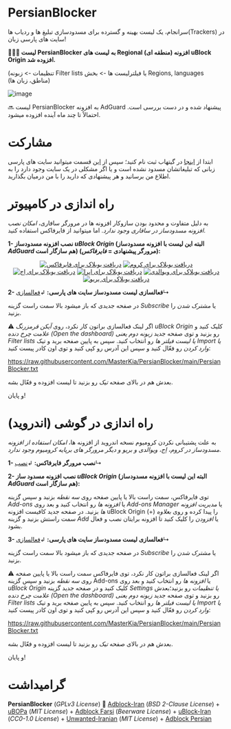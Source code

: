 # PersianBlocker
سرانجام، یک لیست بهینه و گسترده برای مسدودسازی تبلیغ ها و ردیاب ها(Trackers) در سایت های پارسی زبان!

**🎉🎉🎉 لیست PersianBlocker به لیست های Regional (منطقه ای) افزونه uBlock Origin افزوده شد.** 

(تنظیمات -> زبونه Filter lists یا فیلترلیست ها -> بخش Regions, languages (مناطق، زبان ها)

![image](https://user-images.githubusercontent.com/17685483/173194632-0d0eeca8-eb36-4edd-a5cc-80abb236ae27.png)

🔜 لیست PersianBlocker به افزونه AdGuard پیشنهاد شده و در دست بررسی است. احتمالاً تا چند ماه آینده افزوده میشود.

# مشارکت
ابتدا از [اینجا](https://github.com/signup) در گیتهاب ثبت نام کنید؛ سپس از [این](https://github.com/MasterKia/PersianBlocker/issues/new) قسمت میتوانید سایت های پارسی زبانی که تبلیغاتشان مسدود نشده است و یا اگر مشکلی در یک سایت وجود دارد را به اطلاع من برسانید و هر پیشنهادی که دارید را با من درمیان بگذارید.



# راه اندازی در کامپیوتر

به دلیل متفاوت و محدود بودن سازوکار افزونه ها در مرورگر سافاری، _امکان نصب افزونه مسدودساز در سافاری وجود ندارد_. اما میتوانید از فایرفاکس استفاده کنید.

**1- نصب افزونه مسدودساز _uBlock Origin_ (البته این لیست با افزونه مسدودساز _AdGuard_ هم سازگار است) (مرورگر پیشنهادی = _فایرفاکس_):**
<p align="center">
<a href="https://addons.mozilla.org/firefox/addon/ublock-origin/"><img src="https://user-images.githubusercontent.com/17685483/170959265-af22fbb6-6c9d-4c1a-8682-da9558721ef2.png" alt="دریافت یوبلاک برای فایرفاکس"></a> 
<a href="https://chrome.google.com/webstore/detail/ublock-origin/cjpalhdlnbpafiamejdnhcphjbkeiagm"><img src="https://user-images.githubusercontent.com/17685483/170962263-84d195d9-b32c-49f3-bda6-e2916be5ee95.png" alt="دریافت یوبلاک برای کروم"></a>
<a href="https://microsoftedge.microsoft.com/addons/detail/ublock-origin/odfafepnkmbhccpbejgmiehpchacaeak"><img src="https://user-images.githubusercontent.com/17685483/170964183-680afb88-5f66-4ede-9464-6c7c0650d048.png" alt="دریافت یوبلاک برای اِج"></a>
<a href="https://addons.opera.com/extensions/details/ublock/"><img src="https://user-images.githubusercontent.com/17685483/170959875-c82358a9-e6b1-4371-97a8-f23090053359.png" alt="دریافت یوبلاک برای اپرا"></a>
<a href="https://chrome.google.com/webstore/detail/ublock-origin/cjpalhdlnbpafiamejdnhcphjbkeiagm"><img src="https://user-images.githubusercontent.com/17685483/170963855-3025a12b-1754-4a01-ae55-47247ec61fdd.png" alt="دریافت یوبلاک برای ویوالدی"></a>
<a href="https://chrome.google.com/webstore/detail/ublock-origin/cjpalhdlnbpafiamejdnhcphjbkeiagm"><img src="https://user-images.githubusercontent.com/17685483/170964793-b29a045f-f441-41c1-b06b-622614d425cf.png" alt="دریافت یوبلاک برای بریو"></a>
</p>

**2- فعالسازی لیست مسدودساز سایت های پارسی:** ↲[فعالسازی](https://subscribe.adblockplus.org/?location=https://raw.githubusercontent.com/MasterKia/PersianBlocker/main/PersianBlocker.txt&title=PersianBlocker)↳

در صفحه جدیدی که باز میشود بالا سمت راست گزینه _Subscribe_ یا _مشترک شدن_ را بزنید. 

⚠️ اگر لینک فعالسازی براتون کار نکرد، روی _آیکن قرمزرنگ uBlock Origin_ کلیک کنید و _علامت چرخ دنده (Open the dashboard)_ رو بزنید و توی صفحه جدید _زبونه دوم یعنی Filter lists یا لیست فیلتر ها_ رو انتخاب کنید. سپس به پایین صفحه برید و تیک _Import یا وارد کردن_ رو فعّال کنید و سپس این آدرس رو کپی کنید و توی اون کادر پیست کنید:

https://raw.githubusercontent.com/MasterKia/PersianBlocker/main/PersianBlocker.txt

بعدش هم در بالای صفحه _تیک_ رو بزنید تا لیست افزوده و فعّال بشه.

و پایان!


# راه اندازی در گوشی (اندروید)
به علت پشتیبانی نکردن کرومیوم نسخه اندروید از افزونه ها، _امکان استفاده از افزونه مسدودساز در کروم، اِج، ویوالدی و بریو و دیگر مرورگر های برپایه کرومیوم وجود ندارد_.

**1- نصب مرورگر فایرفاکس:** ↲[نصب](https://play.google.com/store/apps/details?id=org.mozilla.firefox)↳

**2- نصب افزونه مسدود ساز _uBlock Origin_ (البته این لیست با افزونه مسدودساز _AdGuard_ هم سازگار است):**

توی فایرفاکس، سمت راست بالا یا پایین صفحه روی _سه نقطه_ بزنید و سپس گزینه _Add-ons_ یا _افزونه ها_ رو انتخاب کنید و بعد روی _Add-ons Manager_ یا _مدیریت افزونه ها_ بزنید. در صفحه جدید کافیست افزونه uBlock Origin را پیدا کرده و روی _بعلاوه_ (+) سمت راستش بزنید و گزینه _Add_ یا _افزودن_ را کلیک کنید تا افزونه برایتان نصب و فعال بشود.

**3- فعالسازی لیست مسدودساز سایت های پارسی:** ↲[فعالسازی](https://subscribe.adblockplus.org/?location=https://raw.githubusercontent.com/MasterKia/PersianBlocker/main/PersianBlocker.txt&title=PersianBlocker)↳

در صفحه جدیدی که باز میشود بالا سمت راست گزینه _Subscribe_ یا _مشترک شدن_ را بزنید. 


⚠️ اگر لینک فعالسازی براتون کار نکرد، توی فایرفاکس سمت راست بالا یا پایین صفحه روی _سه نقطه_ بزنید و سپس گزینه Add-ons یا _افزونه ها_ رو انتخاب کنید و بعد روی _uBlock Origin_ کلیک کنید و در صفحه جدید گزینه _Settings یا تنظیمات_ رو بزنید؛بعدش _علامت چرخ دنده (Open the dashboard)_ رو بزنید و توی صفحه جدید _زبونه دوم یعنی Filter lists یا لیست فیلتر ها_ رو انتخاب کنید. سپس به پایین صفحه برید و تیک _Import یا وارد کردن_ رو فعّال کنید و سپس این آدرس رو کپی کنید و توی اون کادر پیست کنید:

https://raw.githubusercontent.com/MasterKia/PersianBlocker/main/PersianBlocker.txt

بعدش هم در بالای صفحه _تیک_ رو بزنید تا لیست افزوده و فعّال بشه.

و پایان!

 # گرامیداشت
**PersianBlocker** (_GPLv3 License_) 🤝 [Adblock-Iran](https://github.com/farrokhi/adblock-iran) (_BSD 2-Clause License_) + [uBOPa](https://github.com/nimasaj/uBOPa/) (_MIT License_) + [Adblock Farsi](https://github.com/SlashArash/adblockfa) (_Beerware License_) + [uBlock-Iran](https://github.com/mboveiri/ublock-iran) (_CC0-1.0 License_) + [Unwanted-Iranian](https://github.com/DRSDavidSoft/additional-hosts/blob/master/domains/blacklist/unwanted-iranian.txt) (_MIT License_) + [Adblock Persian](https://ideone.com/K452p)
